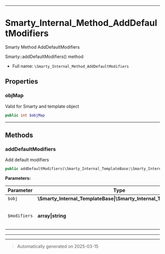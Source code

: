 ***

# Smarty_Internal_Method_AddDefaultModifiers

Smarty Method AddDefaultModifiers

Smarty::addDefaultModifiers() method

* Full name: `\Smarty_Internal_Method_AddDefaultModifiers`



## Properties


### objMap

Valid for Smarty and template object

```php
public int $objMap
```






***

## Methods


### addDefaultModifiers

Add default modifiers

```php
public addDefaultModifiers(\Smarty_Internal_TemplateBase|\Smarty_Internal_Template|\Smarty $obj, array|string $modifiers): \Smarty|\Smarty_Internal_Template
```








**Parameters:**

| Parameter | Type | Description |
|-----------|------|-------------|
| `$obj` | **\Smarty_Internal_TemplateBase&#124;\Smarty_Internal_Template&#124;\Smarty** |  |
| `$modifiers` | **array&#124;string** | modifier or list of modifiers<br />to add |





***


***
> Automatically generated on 2025-03-15
